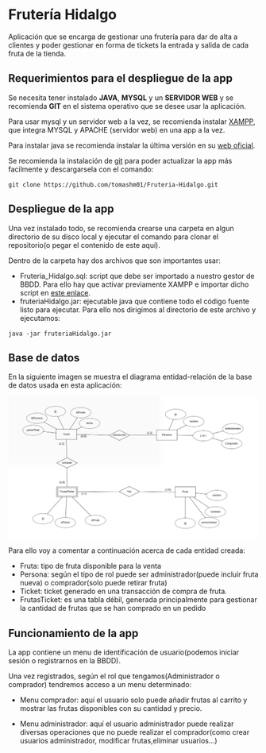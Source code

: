 # Frutería Hidalgo
Aplicación que se encarga de gestionar una frutería para dar de alta a clientes y poder gestionar en forma de tickets la entrada y salida de cada fruta de la tienda.

## Requerimientos para el despliegue de la app

Se necesita tener instalado **JAVA**, **MYSQL** y un **SERVIDOR WEB** y se recomienda **GIT** en el sistema operativo que se desee usar la aplicación. 

Para usar mysql y un servidor web a la vez, se recomienda instalar [XAMPP](https://www.apachefriends.org/es/download.html), que integra MYSQL y APACHE (servidor web) en una app a la vez. 

Para instalar java se recomienda instalar la última versión en 
su [web oficial](https://www.java.com/es/download/ie_manual.jsp). 

Se recomienda la instalación de [git](https://git-scm.com/book/es/v2/Inicio---Sobre-el-Control-de-Versiones-Instalaci%C3%B3n-de-Git) para poder actualizar la app más facilmente y descargarsela con el comando:
```
git clone https://github.com/tomashm01/Fruteria-Hidalgo.git
```

## Despliegue de la app 

Una vez instalado todo, se recomienda crearse una carpeta en algun directorio de su disco local y ejecutar el comando para clonar el repositorio(o pegar el contenido de este aquí).

Dentro de la carpeta hay dos archivos que son importantes usar:

- Fruteria_Hidalgo.sql: script que debe ser importado a nuestro gestor de BBDD. Para ello hay que activar previamente XAMPP e importar dicho script en [este enlace](localhost/phpmyadmin).
- fruteriaHidalgo.jar: ejecutable java que contiene todo el código fuente listo para ejecutar. Para ello nos dirigimos al directorio de este archivo y ejecutamos:
```
java -jar fruteriaHidalgo.jar
```

## Base de datos

En la siguiente imagen se muestra el diagrama entidad-relación de la base de datos usada en esta aplicación:

![Modelo entidad-relacional](/src/img/Diagrama.png)

Para ello voy a comentar a continuación acerca de cada entidad creada:
* Fruta: tipo de fruta disponible para la venta
* Persona: según el tipo de rol puede ser administrador(puede incluir fruta nueva) o comprador(solo puede retirar fruta)
* Ticket: ticket generado en una transacción de compra de fruta.
* FrutasTicket: es una tabla débil, generada principalmente para gestionar la cantidad de frutas que se han comprado en un pedido

## Funcionamiento de la app

La app contiene un menu de identificación de usuario(podemos iniciar sesión o registrarnos en la BBDD).

Una vez registrados, según el rol que tengamos(Administrador o comprador) tendremos acceso a un menu determinado:

- Menu comprador: aquí el usuario solo puede añadir frutas al carrito y mostrar las frutas disponibles con su cantidad y precio.

- Menu administrador: aquí el usuario administrador puede realizar diversas operaciones que no puede realizar el comprador(como crear usuarios administrador, modificar frutas,eliminar usuarios...)

